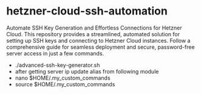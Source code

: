 # hetzner-cloud-ssh-automation
Automate SSH Key Generation and Effortless Connections for Hetzner Cloud. This repository provides a streamlined, automated solution for setting up SSH keys and connecting to Hetzner Cloud instances. Follow a comprehensive guide for seamless deployment and secure, password-free server access in just a few commands.


- ./advanced-ssh-key-generator.sh
- after getting server ip update alias from following module
- nano $HOME/.my_custom_commands  
- source $HOME/.my_custom_commands
